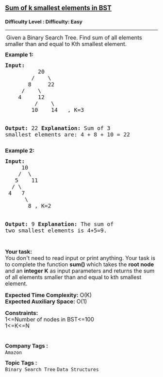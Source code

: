 <h2><a href="https://www.geeksforgeeks.org/problems/sum-of-k-smallest-elements-in-bst3029/1?page=1&difficulty%5B%5D=0&category%5B%5D=Binary%2520Search%2520Tree&sortBy=submissions">Sum of k smallest elements in BST</a></h2><h3>Difficulty Level : Difficulty: Easy</h3><hr><div class="problems_problem_content__Xm_eO"><p>&nbsp;<span style="font-size: 18px;">Given a Binary Search Tree. Find sum of all elements smaller than and&nbsp;equal to Kth smallest element.</span></p>
<p><span style="font-size: 18px;"><strong>Example 1:</strong></span></p>
<pre><span style="font-size: 18px;"><strong>Input: </strong>
          20
        /    \
       8     22
     /    \
    4     12
         /    \
        10    14   , K=3

<strong>Output:</strong> 22
<strong>Explanation:</strong>
Sum of 3 smallest elements are: 
4 + 8 + 10 = 22</span></pre>
<div><span style="font-size: 18px;"><strong>Example 2:</strong></span></div>
<pre><span style="font-size: 18px;"><strong>Input:</strong>
     10
&nbsp;   /  \
&nbsp;  5    11
&nbsp; / \ 
&nbsp;4   7
&nbsp;     \
&nbsp;      8 , K=2

<strong>Output:</strong> 9
<strong>Explanation:</strong>
The sum of two smallest elements 
is 4+5=9.</span></pre>
<div>&nbsp;</div>
<div><span style="font-size: 18px;"><strong>Your task:</strong></span></div>
<div><span style="font-size: 18px;">You don't need to read input or print anything. Your task is to complete the function <strong>sum() </strong>which takes the <strong>root node</strong> and an <strong>integer K</strong> as input parameters and returns the sum of all elements smaller than and&nbsp;equal to kth&nbsp;smallest element.</span></div>
<div>&nbsp;</div>
<div><span style="font-size: 18px;"><strong>Expected Time Complexity:</strong> O(K)</span></div>
<div><span style="font-size: 18px;"><strong>Expected Auxiliary Space:</strong> O(1)</span></div>
<div>&nbsp;</div>
<div><span style="font-size: 18px;"><strong>Constraints:</strong><br>1&lt;=Number of nodes in BST&lt;=100<br>1&lt;=K&lt;=N</span></div>
<p>&nbsp;&nbsp;</p></div><p><span style=font-size:18px><strong>Company Tags : </strong><br><code>Amazon</code>&nbsp;<br><p><span style=font-size:18px><strong>Topic Tags : </strong><br><code>Binary Search Tree</code>&nbsp;<code>Data Structures</code>&nbsp;